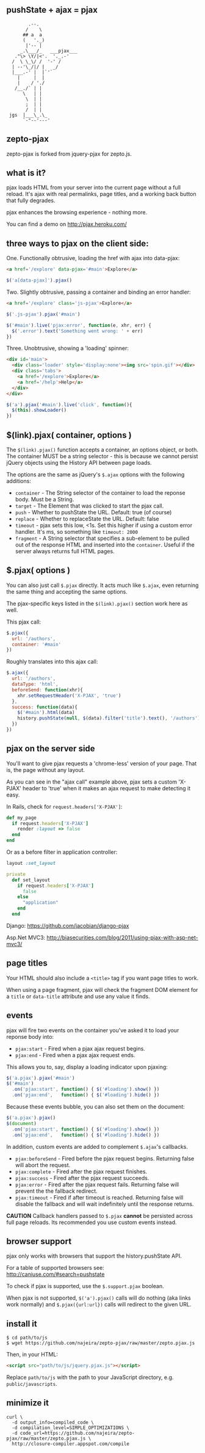 ## pushState + ajax = pjax

            .--.
           /    \
          ## a  a
          (   '._)
           |'-- |
         _.\___/_   ___pjax___
       ."\> \Y/|<'.  '._.-'
      /  \ \_\/ /  '-' /
      | --'\_/|/ |   _/
      |___.-' |  |`'`
        |     |  |
        |    / './
       /__./` | |
          \   | |
           \  | |
           ;  | |
           /  | |
     jgs  |___\_.\_
          `-"--'---'


## zepto-pjax

zepto-pjax is forked from jquery-pjax for zepto.js.


## what is it?

pjax loads HTML from your server into the current page
without a full reload. It's ajax with real permalinks,
page titles, and a working back button that fully degrades.

pjax enhances the browsing experience - nothing more.

You can find a demo on <http://pjax.heroku.com/>


## three ways to pjax on the client side:

One. Functionally obtrusive, loading the href with ajax into data-pjax:

```html
<a href='/explore' data-pjax='#main'>Explore</a>
```

```js
$('a[data-pjax]').pjax()
```


Two. Slightly obtrusive, passing a container and binding an error handler:

```html
<a href='/explore' class='js-pjax'>Explore</a>
```

```js
$('.js-pjax').pjax('#main')

$('#main').live('pjax:error', function(e, xhr, err) {
  $('.error').text('Something went wrong: ' + err)
})
```


Three. Unobtrusive, showing a 'loading' spinner:

```html
<div id='main'>
  <div class='loader' style='display:none'><img src='spin.gif'></div>
  <div class='tabs'>
    <a href='/explore'>Explore</a>
    <a href='/help'>Help</a>
  </div>
</div>
```

```js
$('a').pjax('#main').live('click', function(){
  $(this).showLoader()
})
```


## $(link).pjax( container, options )

The `$(link).pjax()` function accepts a container, an options object,
or both. The container MUST be a string selector - this is because we
cannot persist jQuery objects using the History API between page loads.

The options are the same as jQuery's `$.ajax` options with the
following additions:

* `container`      - The String selector of the container to load the
                     reponse body. Must be a String.
* `target`         - The Element that was clicked to start the pjax call.
* `push`           - Whether to pushState the URL. Default: true (of course)
* `replace`        - Whether to replaceState the URL. Default: false
* `timeout`        - pjax sets this low, <1s. Set this higher if using a
                     custom error handler. It's ms, so something like
                     `timeout: 2000`
* `fragment`       - A String selector that specifies a sub-element to
                     be pulled out of the response HTML and inserted
                     into the `container`. Useful if the server always returns
                     full HTML pages.


## $.pjax( options )

You can also just call `$.pjax` directly. It acts much like `$.ajax`, even
returning the same thing and accepting the same options.

The pjax-specific keys listed in the `$(link).pjax()` section work here
as well.

This pjax call:

```js
$.pjax({
  url: '/authors',
  container: '#main'
})
```

Roughly translates into this ajax call:

```js
$.ajax({
  url: '/authors',
  dataType: 'html',
  beforeSend: function(xhr){
    xhr.setRequestHeader('X-PJAX', 'true')
  },
  success: function(data){
    $('#main').html(data)
    history.pushState(null, $(data).filter('title').text(), '/authors')
  })
})
```


## pjax on the server side

You'll want to give pjax requests a 'chrome-less' version of your page.
That is, the page without any layout.

As you can see in the "ajax call" example above, pjax sets a custom 'X-PJAX'
header to 'true' when it makes an ajax request to make detecting it easy.

In Rails, check for `request.headers['X-PJAX']`:

```ruby
def my_page
  if request.headers['X-PJAX']
    render :layout => false
  end
end
```

Or as a before filter in application controller:

```ruby
layout :set_layout

private
  def set_layout
    if request.headers['X-PJAX']
      false
    else
      "application"
    end
  end
```

Django: <https://github.com/jacobian/django-pjax>

Asp.Net MVC3: <http://biasecurities.com/blog/2011/using-pjax-with-asp-net-mvc3/>


## page titles

Your HTML should also include a `<title>` tag if you want page titles to work.

When using a page fragment, pjax will check the fragment DOM element
for a `title` or `data-title` attribute and use any value it finds.


## events

pjax will fire two events on the container you've asked it to load your
reponse body into:

* `pjax:start` - Fired when a pjax ajax request begins.
* `pjax:end`   - Fired when a pjax ajax request ends.

This allows you to, say, display a loading indicator upon pjaxing:

```js
$('a.pjax').pjax('#main')
$('#main')
  .on('pjax:start', function() { $('#loading').show() })
  .on('pjax:end',   function() { $('#loading').hide() })
```

Because these events bubble, you can also set them on the document:

```js
$('a.pjax').pjax()
$(document)
  .on('pjax:start', function() { $('#loading').show() })
  .on('pjax:end',   function() { $('#loading').hide() })
```

In addition, custom events are added to complement `$.ajax`'s
callbacks.

* `pjax:beforeSend` - Fired before the pjax request begins. Returning
                      false will abort the request.
* `pjax:complete`   - Fired after the pjax request finishes.
* `pjax:success`    - Fired after the pjax request succeeds.
* `pjax:error`      - Fired after the pjax request fails. Returning
                      false will prevent the the fallback redirect.
* `pjax:timeout`    - Fired if after timeout is reached. Returning
                      false will disable the fallback and will wait
                      indefinitely until the response returns.

**CAUTION** Callback handlers passed to `$.pjax` **cannot** be persisted
across full page reloads. Its recommended you use custom events instead.

## browser support

pjax only works with browsers that support the history.pushState API.

For a table of supported browsers see: <http://caniuse.com/#search=pushstate>

To check if pjax is supported, use the `$.support.pjax` boolean.

When pjax is not supported, `$('a').pjax()` calls will do nothing (aka links
work normally) and `$.pjax({url:url})` calls will redirect to the given URL.


## install it

```
$ cd path/to/js
$ wget https://github.com/najeira/zepto-pjax/raw/master/zepto.pjax.js
```

Then, in your HTML:

```html
<script src="path/to/js/jquery.pjax.js"></script>
```

Replace `path/to/js` with the path to your JavaScript directory,
e.g. `public/javascripts`.


## minimize it

```
curl \
  -d output_info=compiled_code \
  -d compilation_level=SIMPLE_OPTIMIZATIONS \
  -d code_url=https://github.com/najeira/zepto-pjax/raw/master/zepto.pjax.js \
  http://closure-compiler.appspot.com/compile
```
